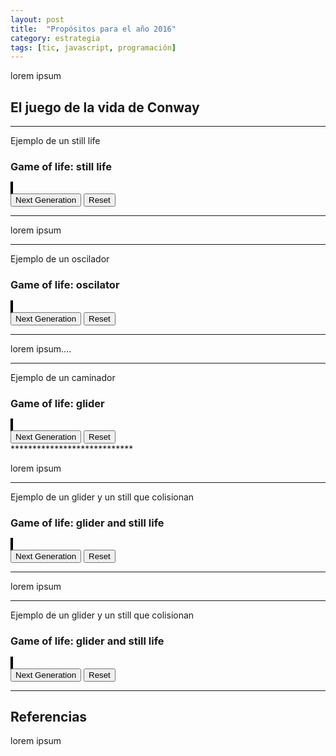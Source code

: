 ```yaml
---
layout: post
title:  "Propósitos para el año 2016"
category: estrategia
tags: [tic, javascript, programación]
---
```


   <script src="/js/game_of_life/game_of_life.js"></script>

   <script type="text/javascript">
      'use strict';

      var board1;
      var drawing1;
      var btnNextGen1;
      var btnReset1;
      var board2;
      var drawing2;
      var btnNextGen2;
      var btnReset2;
      var board3;
      var drawing3;
      var btnNextGen3;
      var btnReset3;
      var board4;
      var drawing4;
      var btnNextGen4;
      var btnReset4;
      var board5;
      var drawing5;
      var btnNextGen5;
      var btnReset5;

      function runNextGen(board, drawing) {
        board.calculateNextGen();
        board.establishGen();
        board.toHTMLCanvas(drawing);
      }

      function reset1() {
        board1 = new Board(20);
        board1.addCells([[5,5],[5,6],[6,5], [6,6], [15,10], [14,11], [16,11], [14,12], [16,12], [15,13]]);
        board1.establishGen();
        board1.toHTMLCanvas(drawing1);
      }

      function reset2() {
        board2 = new Board(20);
        board2.addCells([[5,5],[5,6],[5,7], [6,5], [4,5]]);
        board2.establishGen();
        board2.toHTMLCanvas(drawing2);
      }

      function reset3() {
        board3 = new Board(20);
        board3.addCells([[3,3],[3,4], [3,5], [2,5],[1,4]]);
        board3.establishGen();
        board3.toHTMLCanvas(drawing3);
      }

      function reset4() {
        board4 = new Board(20);
        board4.addCells([[3,3],[3,4], [3,5], [2,5],[1,4], [15,10], [14,11], [16,11], [14,12], [16,12], [15,13]]);
        board4.establishGen();
        board4.toHTMLCanvas(drawing4);
      }

      function reset5() {
        board5 = new Board(20);
        board5.addCells([[3,3],[3,4], [3,5], [2,5],[1,4], [15,11], [14,12], [16,12], [14,13], [16,13], [15,14]]);
        board5.establishGen();
        board5.toHTMLCanvas(drawing5);
      }

      function init() {
        // elements and events
        drawing1 = document.getElementById('drawing1');
        btnNextGen1 = document.getElementById('btnNextGen1');
        btnReset1 = document.getElementById('btnReset1');
        drawing2 = document.getElementById('drawing2');
        btnNextGen2 = document.getElementById('btnNextGen2');
        btnReset2 = document.getElementById('btnReset2');
        drawing3 = document.getElementById('drawing3');
        btnNextGen3 = document.getElementById('btnNextGen3');
        btnReset3 = document.getElementById('btnReset3');
        drawing4 = document.getElementById('drawing4');
        btnNextGen4 = document.getElementById('btnNextGen4');
        btnReset4 = document.getElementById('btnReset4');
        drawing5 = document.getElementById('drawing5');
        btnNextGen5 = document.getElementById('btnNextGen5');
        btnReset5 = document.getElementById('btnReset5');
        // board
        reset1();
        reset2();
        reset3();
        reset4();
        reset5();
        // events
        btnNextGen1.addEventListener('click', function() {runNextGen(board1, drawing1);});
        btnReset1.addEventListener('click', reset1);
        btnNextGen2.addEventListener('click', function() {runNextGen(board2, drawing2);});
        btnReset2.addEventListener('click', reset2);
        btnNextGen3.addEventListener('click', function() {runNextGen(board3, drawing3);});
        btnReset3.addEventListener('click', reset3);
        btnNextGen4.addEventListener('click', function() {runNextGen(board4, drawing4);});
        btnReset4.addEventListener('click', reset4);
        btnNextGen5.addEventListener('click', function() {runNextGen(board5, drawing5);});
        btnReset5.addEventListener('click', reset5);
      }

      window.onload = init;

    </script>

lorem ipsum

## El juego de la vida de Conway

****************************

Ejemplo de un still life

### Game of life: still life

<div style="margin:auto">
  <div>
    <canvas id="drawing1" width="400" height="400" style="border:2px solid #000000;">
    </canvas>
  </div>
  <div>
  <button id="btnNextGen1">Next Generation</button>
  <button id="btnReset1">Reset</button>
  </div>
</div>

****************************

lorem ipsum

****************************

Ejemplo de un oscilador

### Game of life: oscilator

<div style="margin:auto">
  <div>
    <canvas id="drawing2" width="400" height="400" style="border:2px solid #000000;">
    </canvas>
  </div>
  <div>
  <button id="btnNextGen2">Next Generation</button>
  <button id="btnReset2">Reset</button>
  </div>
</div>

****************************

lorem ipsum....

****************************


Ejemplo de un caminador

### Game of life: glider

<div style="margin:auto">
  <div>
    <canvas id="drawing3" width="400" height="400" style="border:2px solid #000000;">
    </canvas>
  </div>
  <div>
  <button id="btnNextGen3">Next Generation</button>
  <button id="btnReset3">Reset</button>
  </div>
</div>
****************************

lorem ipsum

****************************

Ejemplo de un glider y un still que colisionan

### Game of life: glider and still life

<div style="margin:auto">
  <div>
    <canvas id="drawing4" width="400" height="400" style="border:2px solid #000000;">
    </canvas>
  </div>
  <div>
  <button id="btnNextGen4">Next Generation</button>
  <button id="btnReset4">Reset</button>
  </div>
</div>

****************************

lorem ipsum

****************************

Ejemplo de un glider y un still que colisionan

### Game of life: glider and still life

<div style="margin:auto">
  <div>
    <canvas id="drawing5" width="400" height="400" style="border:2px solid #000000;">
    </canvas>
  </div>
  <div>
  <button id="btnNextGen5">Next Generation</button>
  <button id="btnReset5">Reset</button>
  </div>
</div>

****************************

## Referencias

lorem ipsum
